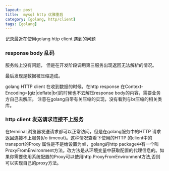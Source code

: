 ```yaml
---
layout: post
title:  mysql http 优雅重启
category: [golang, http/client]
tags: [golang]
---
```


记录最近在使用golang http client 遇到的问题


### response body 乱码

服务线上没有问题， 但是在开发阶段调用第三服务出现返回无法解析的情况。 

最后发现是数据被压缩造成。

golang HTTP client 在收到数据的时候，在http response 在Context-Encoding=[giz|deflate|br]的时候也不去解压response body的内容，需要业务方自己去解压。 注意在golang自带有关压缩的实现，没有看到与br压缩的相关类库。




### http client 发送请求连接不上服务

在terminal,浏览器发送请求都可以正常访问，但是在golang服务中的HTTP 请求返回连接不上服务(i/o timeout)。这种情况查看下使用的HTTP 的client中的transport的Proxy 属性是不是给设置为nil，golang的http package中有一个叫ProxyFromEnvironment方法。改方法是从环境变量中获取配置的代理信息的。如果你需要使用系统配置的Proxy可以使用http.ProxyFromEnvironment方法,否则可以实现自己的proxy方法。

